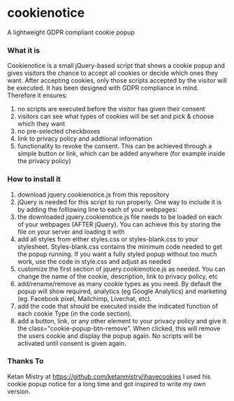 # cookienotice
A lightweight GDPR compliant cookie popup

### What it is ###
Cookienotice is a small jQuery-based script that shows a cookie popup and gives visitors the chance to accept all cookies or decide which ones they want. After accepting cookies, only those scripts accepted by the visitor will be executed. It has been designed with GDPR compliance in mind. Therefore it ensures:
1) no scripts are executed before the visitor has given their consent
2) visitors can see what types of cookies will be set and pick & choose which they want
3) no pre-selected checkboxes
4) link to privacy policy and addtional information
5) functionality to revoke the consent. This can be achieved through a simple button or link, which can be added anywhere (for example inside the privacy policy)

### How to install it ###
1. download jquery.cookienotice.js from this repository
2. jQuery is needed for this script to run properly. One way to include it is by adding the folllowing line to each of your webpages: <script src="https://ajax.googleapis.com/ajax/libs/jquery/3.4.1/jquery.min.js"></script>
3. the downloaded jquery.cookienotice.js file needs to be loaded on each of your webpages (AFTER jQuery). You can achieve this by storing the file on your server and loading it with <script src="path-to-your-file/jquery.cookienotice.js"></script>
4. add all styles from either styles.css or styles-blank.css to your stylesheet. Styles-blank.css contains the minimum code needed to get the popup running. If you want a fully styled popup without too much work, use the code in style.css and adjust as needed
5. customize the first section of jquery.cookienotice.js as needed. You can change the name of the cookie, description, link to privacy policy, etc
6. add/rename/remove as many cookie types as you need. By default the popup will show required, analytics (eg Google Analytics) and marketing (eg. Facebook pixel, Mailchimp, Livechat, etc).
7. add the code that should be executed inside the indicated function of each cookie Type (in the code section).
8. add a button, link, or any other element to your privacy policy and give it the class="cookie-popup-btn-remove". When clicked, this will remove the users cookie and display the popup again. No scripts will be activated until consent is given again.

### Thanks To ###
Ketan Mistry at https://github.com/ketanmistry/ihavecookies
I used his cookie popup notice for a long time and got inspired to write my own version.

